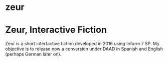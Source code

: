# zeur
Zeur, Interactive Fiction
================================

Zeur is a short interfactive fiction developed in 2016 using Inform 7 SP. My objective is to release now a conversion under DAAD in Spanish and English (perhaps German later on). 
